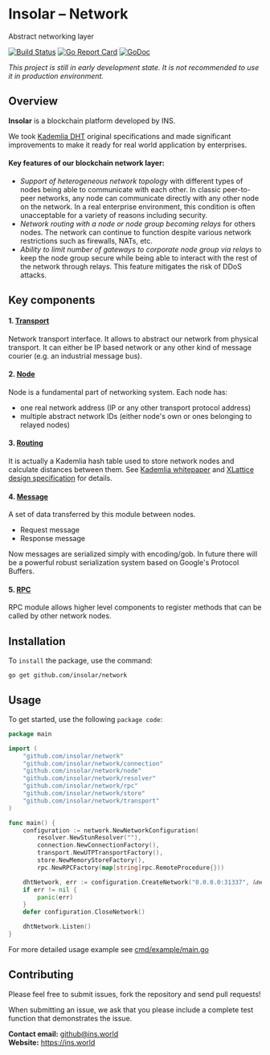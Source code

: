Insolar – Network
===============
Abstract networking layer

[![Build Status](https://travis-ci.org/insolar/network.svg?branch=master)](https://travis-ci.org/insolar/network)
[![Go Report Card](https://goreportcard.com/badge/github.com/insolar/network)](https://goreportcard.com/report/github.com/insolar/network)
[![GoDoc](https://godoc.org/github.com/insolar/network?status.svg)](https://godoc.org/github.com/insolar/network)

_This project is still in early development state.
It is not recommended to use it in production environment._

Overview
--------

**Insolar** is a blockchain platform developed by INS.

We took [Kademlia DHT](https://en.wikipedia.org/wiki/Kademlia) original specifications and made significant improvements to make it ready
for real world application by enterprises.

#### Key features of our blockchain network layer:
 - *Support of heterogeneous network topology* with different types of nodes being able to communicate with each other.
   In classic peer-to-peer networks, any node can communicate directly with any other node on the network.
   In a real enterprise environment, this condition is often unacceptable for a variety of reasons including security.
 - *Network routing with a node or node group becoming relays* for others nodes.
   The network can continue to function despite various network restrictions such as firewalls, NATs, etc.
 - *Ability to limit number of gateways to corporate node group via relays* to keep the node group secure while being
   able to interact with the rest of the network through relays. This feature mitigates the risk of DDoS attacks.

Key components
--------------

#### **1.** [Transport](https://godoc.org/github.com/insolar/network/transport)
Network transport interface. It allows to abstract our network from physical transport.
It can either be IP based network or any other kind of message courier (e.g. an industrial message bus). 

#### **2.** [Node](https://godoc.org/github.com/insolar/network/node)
Node is a fundamental part of networking system. Each node has:
 - one real network address (IP or any other transport protocol address)
 - multiple abstract network IDs (either node's own or ones belonging to relayed nodes)

#### **3.** [Routing](https://godoc.org/github.com/insolar/network/routing)
It is actually a Kademlia hash table used to store network nodes and calculate distances between them.
See [Kademlia whitepaper](https://pdos.csail.mit.edu/~petar/papers/maymounkov-kademlia-lncs.pdf) and
[XLattice design specification](http://xlattice.sourceforge.net/components/protocol/kademlia/specs.html) for details.

#### **4.** [Message](https://godoc.org/github.com/insolar/network/message)
A set of data transferred by this module between nodes.
 - Request message
 - Response message
 
 Now messages are serialized simply with encoding/gob.
 In future there will be a powerful robust serialization system based on Google's Protocol Buffers.

#### **5.** [RPC](https://godoc.org/github.com/insolar/network/rpc)
RPC module allows higher level components to register methods that can be called by other network nodes.

Installation
------------

To `install` the package, use the command:

    go get github.com/insolar/network

Usage
-----

To get started, use the following `package code`:

```go
package main

import (
	"github.com/insolar/network"
	"github.com/insolar/network/connection"
	"github.com/insolar/network/node"
	"github.com/insolar/network/resolver"
	"github.com/insolar/network/rpc"
	"github.com/insolar/network/store"
	"github.com/insolar/network/transport"
)

func main() {
	configuration := network.NewNetworkConfiguration(
		resolver.NewStunResolver(""),
		connection.NewConnectionFactory(),
		transport.NewUTPTransportFactory(),
		store.NewMemoryStoreFactory(),
		rpc.NewRPCFactory(map[string]rpc.RemoteProcedure{}))

	dhtNetwork, err := configuration.CreateNetwork("0.0.0.0:31337", &network.Options{})
	if err != nil {
		panic(err)
	}
	defer configuration.CloseNetwork()

	dhtNetwork.Listen()
}
```

For more detailed usage example see [cmd/example/main.go](cmd/example/main.go)

Contributing
------------

Please feel free to submit issues, fork the repository and send pull requests!

When submitting an issue, we ask that you please include a complete test function that demonstrates the issue.

**Contact email:** github@ins.world  
**Website:** https://ins.world
